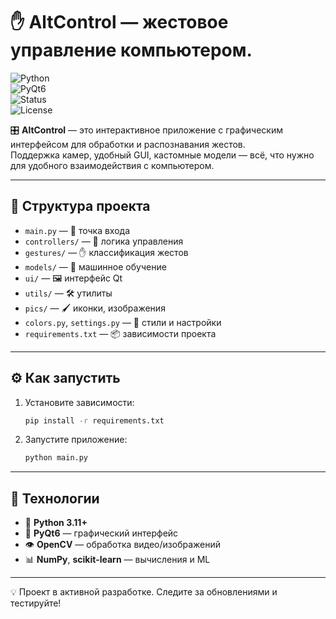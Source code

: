 # ✋ AltControl — жестовое управление компьютером.

![Python](https://img.shields.io/badge/Python-3.11+-blue?logo=python)  
![PyQt6](https://img.shields.io/badge/GUI-PyQt6-green?logo=qt)  
![Status](https://img.shields.io/badge/status-in%20development-yellow)  
![License](https://img.shields.io/badge/license-mit-lightgrey)

🎛️ **AltControl** — это интерактивное приложение с графическим интерфейсом для обработки и распознавания жестов.  
Поддержка камер, удобный GUI, кастомные модели — всё, что нужно для удобного взаимодействия с компьютером.

---

## 📂 Структура проекта

- `main.py` — 🚀 точка входа  
- `controllers/` — 🧠 логика управления  
- `gestures/` — ✋ классификация жестов  
- `models/` — 🧮 машинное обучение  
- `ui/` — 🖼️ интерфейс Qt  
- `utils/` — 🛠️ утилиты  
- `pics/` — 🖌️ иконки, изображения  
- `colors.py`, `settings.py` — 🎨 стили и настройки  
- `requirements.txt` — 📦 зависимости проекта  

---

## ⚙️ Как запустить

1. Установите зависимости:

    ```bash
    pip install -r requirements.txt
    ```

2. Запустите приложение:

    ```bash
    python main.py
    ```

---

## 🧰 Технологии

- 🐍 **Python 3.11+**  
- 🧱 **PyQt6** — графический интерфейс  
- 👁️ **OpenCV** — обработка видео/изображений  
- 📊 **NumPy**, **scikit-learn** — вычисления и ML  

---

💡 Проект в активной разработке. Следите за обновлениями и тестируйте!

